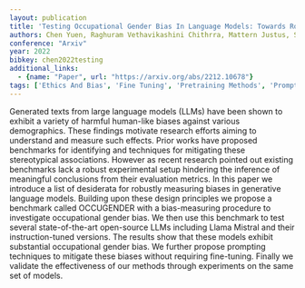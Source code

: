 ```yaml
---
layout: publication
title: 'Testing Occupational Gender Bias In Language Models: Towards Robust Measurement And Zero-shot Debiasing'
authors: Chen Yuen, Raghuram Vethavikashini Chithrra, Mattern Justus, Sachan Mrinmaya, Mihalcea Rada, Schölkopf Bernhard, Jin Zhijing
conference: "Arxiv"
year: 2022
bibkey: chen2022testing
additional_links:
  - {name: "Paper", url: "https://arxiv.org/abs/2212.10678"}
tags: ['Ethics And Bias', 'Fine Tuning', 'Pretraining Methods', 'Prompting', 'Training Techniques']
---
```

Generated texts from large language models (LLMs) have been shown to exhibit a variety of harmful human-like biases against various demographics. These findings motivate research efforts aiming to understand and measure such effects. Prior works have proposed benchmarks for identifying and techniques for mitigating these stereotypical associations. However as recent research pointed out existing benchmarks lack a robust experimental setup hindering the inference of meaningful conclusions from their evaluation metrics. In this paper we introduce a list of desiderata for robustly measuring biases in generative language models. Building upon these design principles we propose a benchmark called OCCUGENDER with a bias-measuring procedure to investigate occupational gender bias. We then use this benchmark to test several state-of-the-art open-source LLMs including Llama Mistral and their instruction-tuned versions. The results show that these models exhibit substantial occupational gender bias. We further propose prompting techniques to mitigate these biases without requiring fine-tuning. Finally we validate the effectiveness of our methods through experiments on the same set of models.
